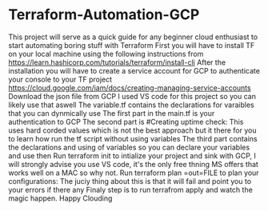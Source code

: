 # Terraform-Automation-GCP
This project will serve as a quick guide for any beginner cloud enthusiast to start automating boring stuff with Terraform
First you will have to install TF on your local machine using the following instructions from https://learn.hashicorp.com/tutorials/terraform/install-cli
After the installation you will have to create a service account for GCP to authenticate your console to your TF project https://cloud.google.com/iam/docs/creating-managing-service-accounts
Download the json file from GCP
I used VS code for this project so you can likely use that aswell
The variable.tf contains the declarations for varaibles that you can dynmically use
The first part in the main.tf is your authentication to GCP
The second part is #Creating uptime check: This uses hard corded values which is not the best approach but it there for you to learn how run the tf script without using variables
The third part contains the declarations and using of variables so you can declare your variables and use then
Run terraform init to intialize your project and sink with GCP, I will strongly advise you use VS code, it's the only free thning MS offers that works well on a MAC so why not.
Run terraform plan =out=FILE to plan your configurations: The juciy thing about this is that it will fail and point you to your errors if there any 
Finaly step is to run terrafrom apply and watch the magic happen.
Happy Clouding
